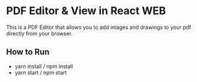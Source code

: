 # PDF Editor & View in React WEB

This is a PDF Editor that allows you to add images and drawings to your pdf directly from your browser.

## How to Run

* yarn install / npm install
* yarn start / npm start
